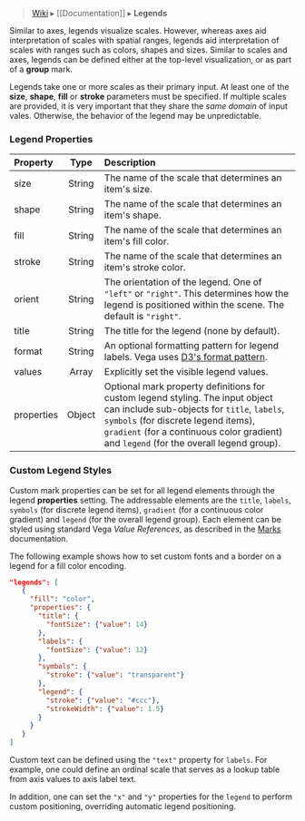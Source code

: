 > [Wiki](Home) ▸ [[Documentation]] ▸ **Legends**

Similar to axes, legends visualize scales. However, whereas axes aid interpretation of scales with spatial ranges, legends aid interpretation of scales with ranges such as colors, shapes and sizes. Similar to scales and axes, legends can be defined either at the top-level visualization, or as part of a __group__ mark.

Legends take one or more scales as their primary input. At least one of the __size__, __shape__, __fill__ or __stroke__ parameters must be specified. If multiple scales are provided, it is very important that they share the _same domain_ of input vales. Otherwise, the behavior of the legend may be unpredictable.

### Legend Properties

| Property      | Type          | Description    |
| :------------ |:-------------:| :------------- |
| size          | String        | The name of the scale that determines an item's size.|
| shape         | String        | The name of the scale that determines an item's shape.|
| fill          | String        | The name of the scale that determines an item's fill color.|
| stroke        | String        | The name of the scale that determines an item's stroke color.|
| orient        | String        | The orientation of the legend. One of `"left"` or `"right"`. This determines how the legend is positioned within the scene. The default is `"right"`.|
| title         | String        | The title for the legend (none by default).|
| format        | String        | An optional formatting pattern for legend labels. Vega uses [D3's format pattern](https://github.com/mbostock/d3/wiki/Formatting).|
| values        | Array         | Explicitly set the visible legend values.|
| properties    | Object        | Optional mark property definitions for custom legend styling. The input object can include sub-objects for `title`, `labels`, `symbols` (for discrete legend items), `gradient` (for a continuous color gradient) and `legend` (for the overall legend group).|

### Custom Legend Styles
Custom mark properties can be set for all legend elements through the legend __properties__ setting. The addressable elements are the `title`, `labels`, `symbols` (for discrete legend items), `gradient` (for a continuous color gradient) and `legend` (for the overall legend group). Each element can be styled using standard Vega _Value References_, as described in the [Marks](Marks) documentation.

The following example shows how to set custom fonts and a border on a legend for a fill color encoding.
```json
"legends": [
   {
     "fill": "color",
     "properties": {
       "title": {
         "fontSize": {"value": 14}
       },
       "labels": {
         "fontSize": {"value": 12}
       },
       "symbols": {
         "stroke": {"value": "transparent"}
       },
       "legend": {
         "stroke": {"value": "#ccc"},
         "strokeWidth": {"value": 1.5}
       }
     }
   }
]
```

Custom text can be defined using the `"text"` property for `labels`. For example, one could define an ordinal scale that serves as a lookup table from axis values to axis label text.

In addition, one can set the `"x"` and `"y"` properties for the `legend` to perform custom positioning, overriding automatic legend positioning.
